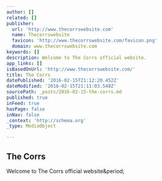 ```yaml
---
author: []
related: []
publisher:
  url: 'http://www.thecorrswebsite.com'
  name: Thecorrswebsite
  favicon: 'http://www.thecorrswebsite.com/favicon.png'
  domain: www.thecorrswebsite.com
keywords: []
description: Welcome to The Corrs official website.
app_links: []
isBasedOnUrl: 'http://www.thecorrswebsite.com/'
title: The Corrs
datePublished: '2016-02-15T21:12:20.452Z'
dateModified: '2016-02-15T21:11:03.548Z'
sourcePath: _posts/2016-02-15-the-corrs.md
published: true
inFeed: true
hasPage: false
inNav: false
_context: 'http://schema.org'
_type: MediaObject

---
```

<article style=""><h1>The Corrs</h1><p>Welcome to The Corrs official website&amp;period;</p></article>